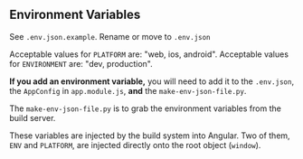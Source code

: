## Environment Variables

See `.env.json.example`.  Rename or move to `.env.json`

Acceptable values for `PLATFORM` are: "web, ios, android".
Acceptable values for `ENVIRONMENT` are: "dev, production".

**If you add an environment variable,** you will need to add it to the `.env.json`, the `AppConfig` in `app.module.js`, **and**
the `make-env-json-file.py`.

The `make-env-json-file.py` is to grab the environment variables from the build server.

These variables are injected by the build system into Angular.  Two of them, `ENV` and `PLATFORM`, are injected directly onto the root object (`window`).
